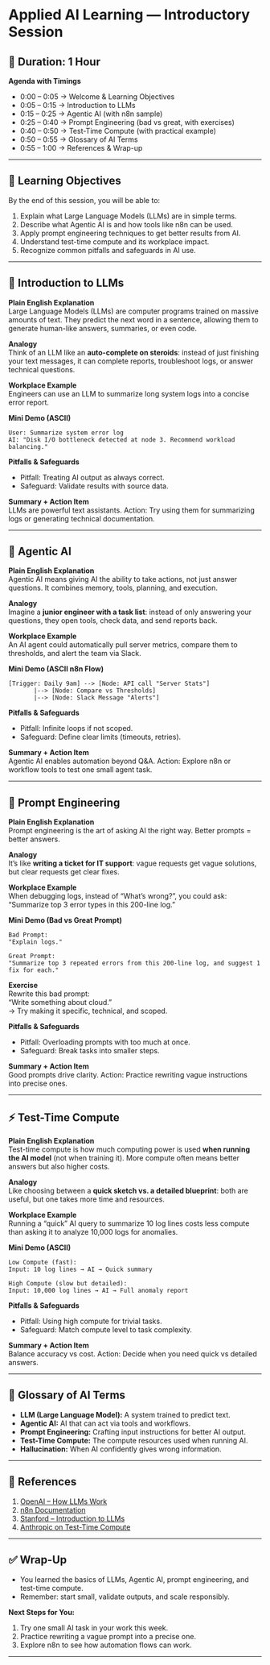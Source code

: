 # Applied AI Learning — Introductory Session

## 📅 Duration: 1 Hour  
**Agenda with Timings**
- 0:00 – 0:05 → Welcome & Learning Objectives  
- 0:05 – 0:15 → Introduction to LLMs  
- 0:15 – 0:25 → Agentic AI (with n8n sample)  
- 0:25 – 0:40 → Prompt Engineering (bad vs great, with exercises)  
- 0:40 – 0:50 → Test-Time Compute (with practical example)  
- 0:50 – 0:55 → Glossary of AI Terms  
- 0:55 – 1:00 → References & Wrap-up  

---

## 🎯 Learning Objectives
By the end of this session, you will be able to:
1. Explain what Large Language Models (LLMs) are in simple terms.  
2. Describe what Agentic AI is and how tools like n8n can be used.  
3. Apply prompt engineering techniques to get better results from AI.  
4. Understand test-time compute and its workplace impact.  
5. Recognize common pitfalls and safeguards in AI use.  

---

## 🧠 Introduction to LLMs  

**Plain English Explanation**  
Large Language Models (LLMs) are computer programs trained on massive amounts of text. They predict the next word in a sentence, allowing them to generate human-like answers, summaries, or even code.  

**Analogy**  
Think of an LLM like an **auto-complete on steroids**: instead of just finishing your text messages, it can complete reports, troubleshoot logs, or answer technical questions.  

**Workplace Example**  
Engineers can use an LLM to summarize long system logs into a concise error report.  

**Mini Demo (ASCII)**  
~~~text
User: Summarize system error log
AI: "Disk I/O bottleneck detected at node 3. Recommend workload balancing."
~~~

**Pitfalls & Safeguards**  
- Pitfall: Treating AI output as always correct.  
- Safeguard: Validate results with source data.  

**Summary + Action Item**  
LLMs are powerful text assistants. Action: Try using them for summarizing logs or generating technical documentation.  

---

## 🤖 Agentic AI  

**Plain English Explanation**  
Agentic AI means giving AI the ability to take actions, not just answer questions. It combines memory, tools, planning, and execution.  

**Analogy**  
Imagine a **junior engineer with a task list**: instead of only answering your questions, they open tools, check data, and send reports back.  

**Workplace Example**  
An AI agent could automatically pull server metrics, compare them to thresholds, and alert the team via Slack.  

**Mini Demo (ASCII n8n Flow)**  
~~~ascii
[Trigger: Daily 9am] --> [Node: API call "Server Stats"]
       |--> [Node: Compare vs Thresholds]
       |--> [Node: Slack Message "Alerts"]
~~~

**Pitfalls & Safeguards**  
- Pitfall: Infinite loops if not scoped.  
- Safeguard: Define clear limits (timeouts, retries).  

**Summary + Action Item**  
Agentic AI enables automation beyond Q&A. Action: Explore n8n or workflow tools to test one small agent task.  

---

## 📝 Prompt Engineering  

**Plain English Explanation**  
Prompt engineering is the art of asking AI the right way. Better prompts = better answers.  

**Analogy**  
It’s like **writing a ticket for IT support**: vague requests get vague solutions, but clear requests get clear fixes.  

**Workplace Example**  
When debugging logs, instead of “What’s wrong?”, you could ask:  
“Summarize top 3 error types in this 200-line log.”  

**Mini Demo (Bad vs Great Prompt)**  
~~~text
Bad Prompt:
"Explain logs."

Great Prompt:
"Summarize top 3 repeated errors from this 200-line log, and suggest 1 fix for each."
~~~

**Exercise**  
Rewrite this bad prompt:  
“Write something about cloud.”  
→ Try making it specific, technical, and scoped.  

**Pitfalls & Safeguards**  
- Pitfall: Overloading prompts with too much at once.  
- Safeguard: Break tasks into smaller steps.  

**Summary + Action Item**  
Good prompts drive clarity. Action: Practice rewriting vague instructions into precise ones.  

---

## ⚡ Test-Time Compute  

**Plain English Explanation**  
Test-time compute is how much computing power is used **when running the AI model** (not when training it). More compute often means better answers but also higher costs.  

**Analogy**  
Like choosing between a **quick sketch vs. a detailed blueprint**: both are useful, but one takes more time and resources.  

**Workplace Example**  
Running a “quick” AI query to summarize 10 log lines costs less compute than asking it to analyze 10,000 logs for anomalies.  

**Mini Demo (ASCII)**  
~~~ascii
Low Compute (fast):
Input: 10 log lines → AI → Quick summary

High Compute (slow but detailed):
Input: 10,000 log lines → AI → Full anomaly report
~~~

**Pitfalls & Safeguards**  
- Pitfall: Using high compute for trivial tasks.  
- Safeguard: Match compute level to task complexity.  

**Summary + Action Item**  
Balance accuracy vs cost. Action: Decide when you need quick vs detailed answers.  

---

## 📖 Glossary of AI Terms  

- **LLM (Large Language Model):** A system trained to predict text.  
- **Agentic AI:** AI that can act via tools and workflows.  
- **Prompt Engineering:** Crafting input instructions for better AI output.  
- **Test-Time Compute:** The compute resources used when running AI.  
- **Hallucination:** When AI confidently gives wrong information.  

---

## 🔗 References  

1. [OpenAI – How LLMs Work](https://platform.openai.com/docs)  
2. [n8n Documentation](https://docs.n8n.io)  
3. [Stanford – Introduction to LLMs](https://web.stanford.edu/~jurafsky/slp3/)  
4. [Anthropic on Test-Time Compute](https://www.anthropic.com)  

---

## ✅ Wrap-Up  

- You learned the basics of LLMs, Agentic AI, prompt engineering, and test-time compute.  
- Remember: start small, validate outputs, and scale responsibly.  

**Next Steps for You:**  
1. Try one small AI task in your work this week.  
2. Practice rewriting a vague prompt into a precise one.  
3. Explore n8n to see how automation flows can work.  

---
